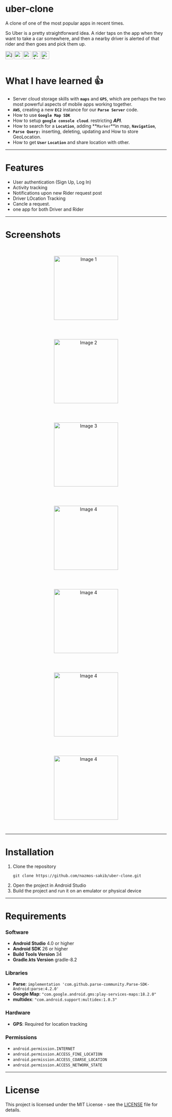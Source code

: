 # uber-clone

A clone of one of the most popular apps in recent times.

So Uber is a pretty straightforward idea. A rider taps on the app when they want to take a car somewhere, and then a nearby driver is alerted of that rider and then goes and pick them up.

<img align="left" alt="java" height="25px" src="https://upload.wikimedia.org/wikipedia/de/e/e1/Java-Logo.svg" />
<img align="left" alt="gradle" height="25px" src="https://upload.wikimedia.org/wikipedia/commons/6/6b/Gradle_logo.svg" />
<img align="left" alt="android studio" height="25px" src="https://upload.wikimedia.org/wikipedia/commons/5/55/Android_Studio_Logo_%282023%29.svg" />

<img align="left" alt="AWS" height="25px" src="https://upload.wikimedia.org/wikipedia/commons/9/93/Amazon_Web_Services_Logo.svg" />
<img align="left" alt="Parse" height="25px" src="https://parseplatform.org/img/logo.svg" />
<br/>
<br/>

# What I have learned 👍 

* Server cloud storage skills with **`maps`** and **`GPS`**, which are perhaps the two most powerful aspects of mobile apps working together.
* **`AWS`**, creating a new **`EC2`** instance for our **`Parse Server`** code.
* How to use **`Google Map SDK`**
* How to setup **`google console cloud`**. restricting _**API**_.
* How to search for a **`Location`**, adding **`Marker`**in map, **`Navigation`**,
* **`Parse Query:`** inserting, deleting, updating and How to store GeoLocation.
* How to get **`User`** **`Location`** and share location with other.

***
# Features
- User authentication (Sign Up, Log In)
- Activity tracking
- Notifications upon new Rider request post
- Driver LOcation Tracking
- Cancle a request.
- one app for both Driver and Rider

***
# Screenshots 
<p align="center">
  <img src="app/src/main/res/raw/ss_4_user_make_a_reques.jpeg" alt="Image 1" width="200" style="margin: 30px;"/>
  <img src="app/src/main/res/raw/ss_2.jpeg" alt="Image 2" width="200" style="margin: 30px;"/>
  <img src="app/src/main/res/raw/ss_3_driver_seeing_all_available_request.jpeg" alt="Image 3" width="200" style="margin: 30px;"/>
  <img src="app/src/main/res/raw/ss_1.jpeg" alt="Image 4" width="200" style="margin: 30px;"/>
  <img src="app/src/main/res/raw/ss_5_driver_seeing_over_view.jpeg" alt="Image 4" width="200" style="margin: 30px;"/>
  <img src="app/src/main/res/raw/ss_6_driver_is_coming.jpeg" alt="Image 4" width="200" style="margin: 30px;"/>
  <img src="app/src/main/res/raw/ss_7_request_not_accepted.jpeg" alt="Image 4" width="200" style="margin: 30px;"/>
  
</p>

***
# Installation
1. Clone the repository
   ```
   git clone https://github.com/nazmos-sakib/uber-clone.git
   ```
2. Open the project in Android Studio
3. Build the project and run it on an emulator or physical device

***
# Requirements

### Software
- **Android Studio** 4.0 or higher
- **Android SDK** 26 or higher
- **Build Tools Version** 34
- **Gradle.kts Version** gradle-8.2 

### Libraries
- **Parse**: `implementation 'com.github.parse-community.Parse-SDK-Android:parse:4.2.0'`
- **Google Map**: `"com.google.android.gms:play-services-maps:18.2.0"`
- **multidex**: `"com.android.support:multidex:1.0.3"`

### Hardware
- **GPS**: Required for location tracking

### Permissions
- `android.permission.INTERNET`
- `android.permission.ACCESS_FINE_LOCATION`
- `android.permission.ACCESS_COARSE_LOCATION`
- `android.permission.ACCESS_NETWORK_STATE`

***
# License
This project is licensed under the MIT License - see the [LICENSE](LICENSE) file for details.
